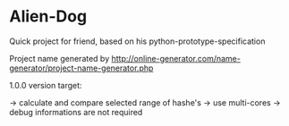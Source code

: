 Alien-Dog
=========

Quick project for friend, based on his python-prototype-specification

Project name generated by http://online-generator.com/name-generator/project-name-generator.php

1.0.0 version target:

-> calculate and compare selected range of hashe's
-> use multi-cores
-> debug informations are not required

